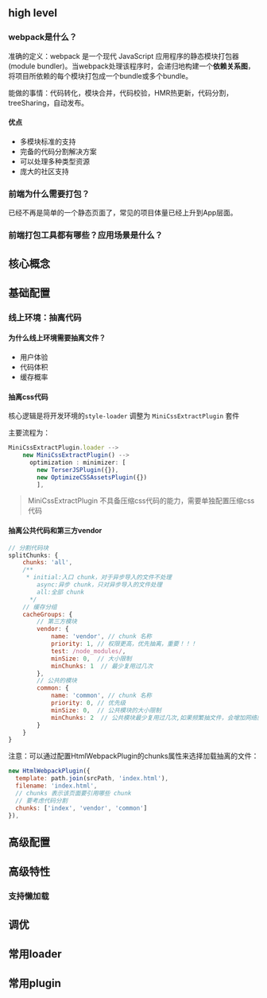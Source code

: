 ## high level

### webpack是什么？

准确的定义：webpack 是一个现代 JavaScript 应用程序的静态模块打包器(module bundler)。当webpack处理该程序时，会递归地构建一个**依赖关系图**，将项目所依赖的每个模块打包成一个bundle或多个bundle。

能做的事情：代码转化，模块合并，代码校验，HMR热更新，代码分割，treeSharing，自动发布。

#### 优点

- 多模块标准的支持
- 完备的代码分割解决方案
- 可以处理多种类型资源
- 庞大的社区支持

### 前端为什么需要打包？

已经不再是简单的一个静态页面了，常见的项目体量已经上升到App层面。

### 前端打包工具都有哪些？应用场景是什么？

## 核心概念

## 基础配置

### 线上环境：抽离代码


#### 为什么线上环境需要抽离文件？

- 用户体验
- 代码体积
- 缓存概率

#### 抽离css代码

核心逻辑是将开发环境的`style-loader` 调整为 `MiniCssExtractPlugin` 套件

主要流程为： 

```js
MiniCssExtractPlugin.loader --> 
    new MiniCssExtractPlugin() --> 
      optimization : minimizer: [
        new TerserJSPlugin({}),
        new OptimizeCSSAssetsPlugin({})
        ],
```

> MiniCssExtractPlugin 不具备压缩css代码的能力，需要单独配置压缩css代码

#### 抽离公共代码和第三方vendor

```js
// 分割代码块
splitChunks: {
    chunks: 'all',
    /**
     * initial:入口 chunk，对于异步导入的文件不处理
        async:异步 chunk，只对异步导入的文件处理
        all:全部 chunk
      */
    // 缓存分组
    cacheGroups: {
        // 第三方模块
        vendor: {
            name: 'vendor', // chunk 名称
            priority: 1, // 权限更高，优先抽离，重要！！！
            test: /node_modules/,
            minSize: 0,  // 大小限制
            minChunks: 1  // 最少复用过几次
        },
        // 公共的模块
        common: {
            name: 'common', // chunk 名称
            priority: 0, // 优先级
            minSize: 0,  // 公共模块的大小限制
            minChunks: 2  // 公共模块最少复用过几次,如果频繁抽文件，会增加网络压力
        }
    }
}
```

注意：可以通过配置HtmlWebpackPlugin的chunks属性来选择加载抽离的文件：

```js
new HtmlWebpackPlugin({
  template: path.join(srcPath, 'index.html'),
  filename: 'index.html',
  // chunks 表示该页面要引用哪些 chunk
  // 要考虑代码分割
  chunks: ['index', 'vendor', 'common']  
}),
```

## 高级配置

## 高级特性

### 支持懒加载

## 调优

## 常用loader

## 常用plugin

